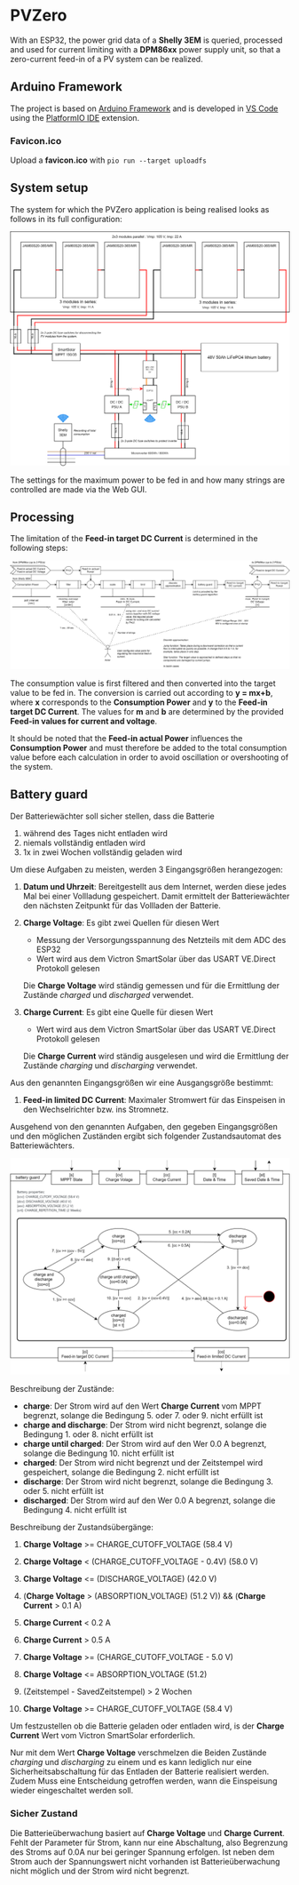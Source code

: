 # PVZero

With an ESP32, the power grid data of a **Shelly 3EM** is queried, processed and used for current limiting with a
**DPM86xx** power supply unit, so that a zero-current feed-in of a PV system can be realized.

## Arduino Framework

The project is based on [Arduino Framework](https://www.arduino.cc/reference/en) and is developed in
[VS Code](https://code.visualstudio.com/) using the [PlatformIO IDE](https://platformio.org/) extension.

### Favicon.ico

Upload a **favicon.ico** with `pio run --target uploadfs`

## System setup

The system for which the PVZero application is being realised looks as follows in its full configuration:

![processing](./docs/images/system_setup.drawio.svg)

The settings for the maximum power to be fed in and how many strings are controlled are made via the Web GUI.

## Processing

The limitation of the **Feed-in target DC Current** is determined in the following steps:

![processing](./docs/images/processing.drawio.svg)

The consumption value is first filtered and then converted into the target value to be fed in.
The conversion is carried out according to **y = mx+b**, where **x** corresponds to the **Consumption Power** and **y**
to the **Feed-in target DC Current**. The values for **m** and **b** are determined by the provided
**Feed-in values for current and voltage**.

It should be noted that the **Feed-in actual Power** influences the **Consumption Power** and must therefore be added to
the total consumption value before each calculation in order to avoid oscillation or overshooting of the system.

## Battery guard

Der Batteriewächter soll sicher stellen, dass die Batterie

1. während des Tages nicht entladen wird
1. niemals vollständig entladen wird
1. 1x in zwei Wochen vollständig geladen wird

Um diese Aufgaben zu meisten, werden 3 Eingangsgrößen herangezogen:

1. **Datum und Uhrzeit**: Bereitgestellt aus dem Internet, werden diese jedes Mal bei einer Vollladung gespeichert.
   Damit ermittelt der Batteriewächter den nächsten Zeitpunkt für das Vollladen der Batterie.

1. **Charge Voltage**: Es gibt zwei Quellen für diesen Wert

   - Messung der Versorgungsspannung des Netzteils mit dem ADC des ESP32
   - Wert wird aus dem Victron SmartSolar über das USART VE.Direct Protokoll gelesen

   Die **Charge Voltage** wird ständig gemessen und für die Ermittlung der Zustände _charged_ und _discharged_
   verwendet.

1. **Charge Current**: Es gibt eine Quelle für diesen Wert

   - Wert wird aus dem Victron SmartSolar über das USART VE.Direct Protokoll gelesen

   Die **Charge Current** wird ständig ausgelesen und wird die Ermittlung der Zustände _charging_ und _discharging_
   verwendet.

Aus den genannten Eingangsgrößen wir eine Ausgangsgröße bestimmt:

1. **Feed-in limited DC Current**: Maximaler Stromwert für das Einspeisen in den Wechselrichter bzw. ins Stromnetz.

Ausgehend von den genannten Aufgaben, den gegeben Eingangsgrößen und den möglichen Zuständen ergibt sich folgender
Zustandsautomat des Batteriewächters.

![processing](./docs/images/battery_guard_sm.drawio.svg)

Beschreibung der Zustände:

- **charge**: Der Strom wird auf den Wert **Charge Current** vom MPPT begrenzt, solange die Bedingung 5. oder 7. oder 9. nicht erfüllt ist
- **charge and discharge**: Der Strom wird nicht begrenzt, solange die Bedingung 1. oder 8. nicht erfüllt ist
- **charge until charged**: Der Strom wird auf den Wer 0.0 A begrenzt, solange die Bedingung 10. nicht erfüllt ist
- **charged**: Der Strom wird nicht begrenzt und der Zeitstempel wird gespeichert, solange die Bedingung 2. nicht erfüllt ist
- **discharge**: Der Strom wird nicht begrenzt, solange die Bedingung 3. oder 5. nicht erfüllt ist
- **discharged**: Der Strom wird auf den Wer 0.0 A begrenzt, solange die Bedingung 4. nicht erfüllt ist

Beschreibung der Zustandsübergänge:

1. **Charge Voltage** >= CHARGE_CUTOFF_VOLTAGE (58.4 V)

2. **Charge Voltage** < (CHARGE_CUTOFF_VOLTAGE - 0.4V) (58.0 V)

3. **Charge Voltage** <= (DISCHARGE_VOLTAGE) (42.0 V)

4. (**Charge Voltage** > (ABSORPTION_VOLTAGE) (51.2 V)) && (**Charge Current** > 0.1 A)

5. **Charge Current** < 0.2 A

6. **Charge Current** > 0.5 A

7. **Charge Voltage** >= (CHARGE_CUTOFF_VOLTAGE - 5.0 V)

8. **Charge Voltage** <= ABSORPTION_VOLTAGE (51.2)

9. (Zeitstempel - SavedZeitstempel) > 2 Wochen

10. **Charge Voltage** >= CHARGE_CUTOFF_VOLTAGE (58.4 V)

Um festzustellen ob die Batterie geladen oder entladen wird, is der **Charge Current** Wert vom Victron SmartSolar
erforderlich.

Nur mit dem Wert **Charge Voltage** verschmelzen die Beiden Zustände _charging_ und _discharging_ zu einem und
es kann lediglich nur eine Sicherheitsabschaltung für das Entladen der Batterie realisiert werden. Zudem Muss eine
Entscheidung getroffen werden, wann die Einspeisung wieder eingeschaltet werden soll.

### Sicher Zustand

Die Batterieüberwachung basiert auf **Charge Voltage** und **Charge Current**. Fehlt der Parameter für Strom, kann
nur eine Abschaltung, also Begrenzung des Stroms auf 0.0A nur bei geringer Spannung erfolgen. Ist neben dem Strom auch
der Spannungswert nicht vorhanden ist Batterieüberwachung nicht möglich und der Strom wird nicht begrenzt.
